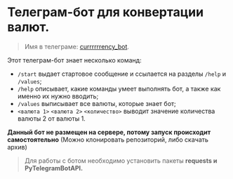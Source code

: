 # Телеграм-бот для конвертации валют. 
>Имя в телеграме: [currrrrrency_bot](https://t.me/currrrrrency_bot).

Этот телеграм-бот знает несколько команд:

+ `/start` выдает стартовое сообщение и ссылается на разделы `/help` и `/values`;
+ `/help` описывает, какие команды умеет выполнять бот, а также как именно их нужно вводить;
+ `/values` выписывает все валюты, которые знает бот;
+ `<валюта 1>` `<валюта 2>` `<количество>` выводит значение количества валюты 2 от валюты 1.

**Данный бот не размещен на сервере, потому запуск происходит самостоятельно** (Можно клонировать репозиторий, либо скачать архив) 
>Для работы с ботом необходимо установить пакеты **requests и PyTelegramBotAPI.**
